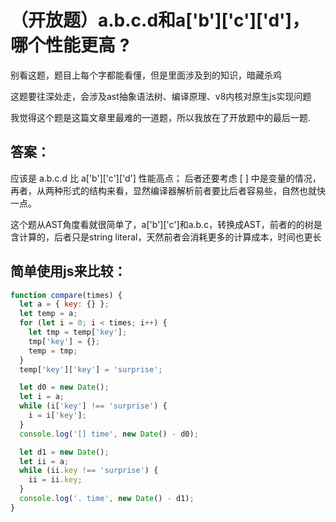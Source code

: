 # （开放题）a.b.c.d和a['b']['c']['d']，哪个性能更高 ?

别看这题，题目上每个字都能看懂，但是里面涉及到的知识，暗藏杀鸡

这题要往深处走，会涉及ast抽象语法树、编译原理、v8内核对原生js实现问题

我觉得这个题是这篇文章里最难的一道题，所以我放在了开放题中的最后一题.

## 答案：

应该是 a.b.c.d 比 a['b']['c']['d'] 性能高点；
后者还要考虑 [ ] 中是变量的情况，再者，从两种形式的结构来看，显然编译器解析前者要比后者容易些，自然也就快一点。

这个题从AST角度看就很简单了，a['b']['c']和a.b.c，转换成AST，前者的的树是含计算的，后者只是string literal，天然前者会消耗更多的计算成本，时间也更长

## 简单使用js来比较：
```js
function compare(times) {
  let a = { key: {} };
  let temp = a;
  for (let i = 0; i < times; i++) {
    let tmp = temp['key'];
    tmp['key'] = {};
    temp = tmp;
  }
  temp['key']['key'] = 'surprise';

  let d0 = new Date();
  let i = a;
  while (i['key'] !== 'surprise') {
    i = i['key'];
  }
  console.log('[] time', new Date() - d0);

  let d1 = new Date();
  let ii = a;
  while (ii.key !== 'surprise') {
    ii = ii.key;
  }
  console.log('. time', new Date() - d1);
}
```
